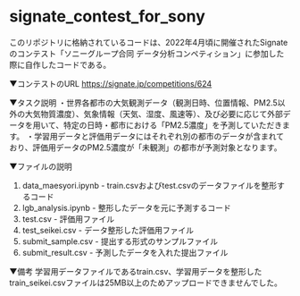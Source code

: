 # signate_contest_for_sony
このリポジトリに格納されているコードは、2022年4月頃に開催されたSignateのコンテスト「ソニーグループ合同 データ分析コンペティション」に参加した際に自作したコードである。

▼コンテストのURL
https://signate.jp/competitions/624

▼タスク説明
・世界各都市の大気観測データ（観測日時、位置情報、PM2.5以外の大気物質濃度）、気象情報（天気、湿度、風速等）、及び必要に応じて外部データを用いて、特定の日時・都市における「PM2.5濃度」を予測していただきます。
・学習用データと評価用データにはそれぞれ別の都市のデータが含まれており、評価用データのPM2.5濃度が「未観測」の都市が予測対象となります。

▼ファイルの説明
1. data_maesyori.ipynb - train.csvおよびtest.csvのデータファイルを整形するコード
2. lgb_analysis.ipynb - 整形したデータを元に予測するコード
3. test.csv - 評価用ファイル
4. test_seikei.csv - データ整形した評価用ファイル
5. submit_sample.csv - 提出する形式のサンプルファイル
6. submit_result.csv - 予測したデータを入れた提出ファイル

▼備考
学習用データファイルであるtrain.csv、学習用データを整形したtrain_seikei.csvファイルは25MB以上のためアップロードできませんでした。
